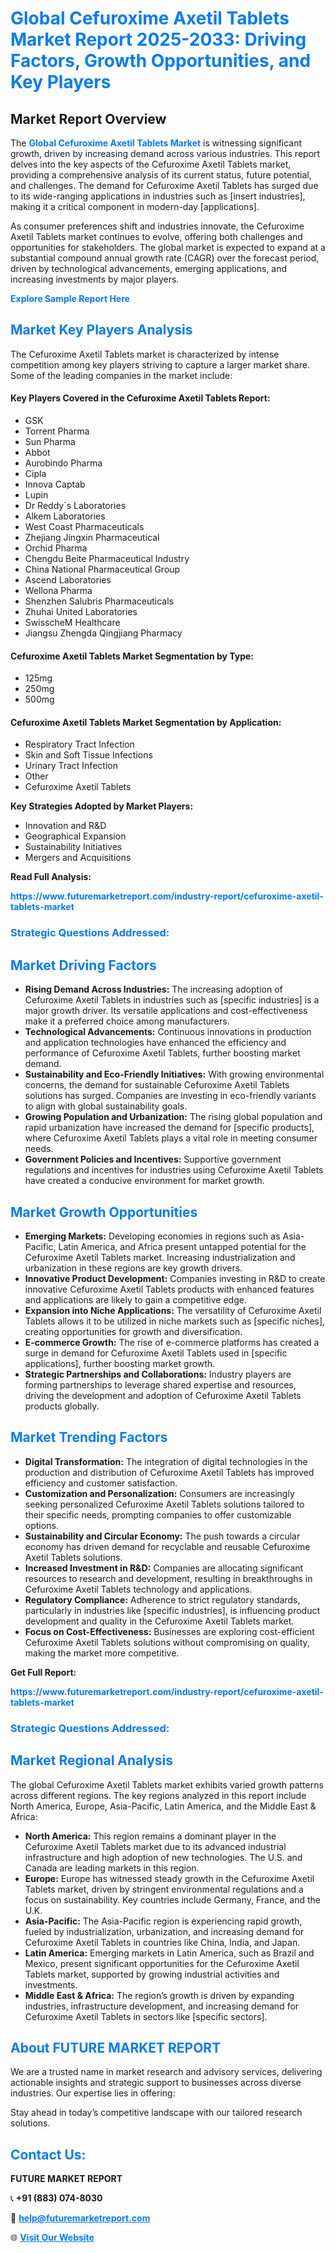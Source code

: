 <h1 style="color: #007BFF;">Global Cefuroxime Axetil Tablets Market Report 2025-2033: Driving Factors, Growth Opportunities, and Key Players</h1>

<section id="overview">
<h2>Market Report Overview</h2>
<p>The <a href="https://www.futuremarketreport.com/industry-report/cefuroxime-axetil-tablets-market" style="color: #007BFF; text-decoration: none;"><strong>Global Cefuroxime Axetil Tablets Market</strong></a> is witnessing significant growth, driven by increasing demand across various industries. This report delves into the key aspects of the Cefuroxime Axetil Tablets market, providing a comprehensive analysis of its current status, future potential, and challenges. The demand for Cefuroxime Axetil Tablets has surged due to its wide-ranging applications in industries such as [insert industries], making it a critical component in modern-day [applications].</p>
<p>As consumer preferences shift and industries innovate, the Cefuroxime Axetil Tablets market continues to evolve, offering both challenges and opportunities for stakeholders. The global market is expected to expand at a substantial compound annual growth rate (CAGR) over the forecast period, driven by technological advancements, emerging applications, and increasing investments by major players.</p>
</section>

<section id="overview">
<p><a href="https://www.futuremarketreport.com/request-sample/reportId=123324" style="color: #007BFF; text-decoration: none;"><strong>Explore Sample Report Here</strong></a></p>
</section>

<section id="key-players">
<h2 style="color: #007BFF;">Market Key Players Analysis</h2>
<p>The Cefuroxime Axetil Tablets market is characterized by intense competition among key players striving to capture a larger market share. Some of the leading companies in the market include:</p>
<h4>Key Players Covered in the Cefuroxime Axetil Tablets Report:</h4>
<ul><li>GSK</li><li>Torrent Pharma</li><li>Sun Pharma</li><li>Abbot</li><li>Aurobindo Pharma</li><li>Cipla</li><li>Innova Captab</li><li>Lupin</li><li>Dr Reddy`s Laboratories</li><li>Alkem Laboratories</li><li>West Coast Pharmaceuticals</li><li>Zhejiang Jingxin Pharmaceutical</li><li>Orchid Pharma</li><li>Chengdu Beite Pharmaceutical Industry</li><li>China National Pharmaceutical Group</li><li>Ascend Laboratories</li><li>Wellona Pharma</li><li>Shenzhen Salubris Pharmaceuticals</li><li>Zhuhai United Laboratories</li><li>SwisscheM Healthcare</li><li>Jiangsu Zhengda Qingjiang Pharmacy</li></ul>
<h4>Cefuroxime Axetil Tablets Market Segmentation by Type:</h4>
<ul><li>125mg</li><li>250mg</li><li>500mg</li></ul>

<h4>Cefuroxime Axetil Tablets Market Segmentation by Application:</h4>
<ul><li>Respiratory Tract Infection</li><li>Skin and Soft Tissue Infections</li><li>Urinary Tract Infection</li><li>Other</li><li>Cefuroxime Axetil Tablets</li></ul>
<p><strong>Key Strategies Adopted by Market Players:</strong></p>
<ul>
<li>Innovation and R&D</li>
<li>Geographical Expansion</li>
<li>Sustainability Initiatives</li>
<li>Mergers and Acquisitions</li>
</ul>
</section>

<section>
<p><strong>Read Full Analysis: </strong></p><a href="https://www.futuremarketreport.com/industry-report/cefuroxime-axetil-tablets-market" style="color: #007BFF; text-decoration: none;"><strong>https://www.futuremarketreport.com/industry-report/cefuroxime-axetil-tablets-market</strong></a>
<h3 style="color: #007BFF;">Strategic Questions Addressed:</h3>
</section>

<section id="driving-factors">
<h2 style="color: #007BFF;">Market Driving Factors</h2>
<ul>
<li><strong>Rising Demand Across Industries:</strong> The increasing adoption of Cefuroxime Axetil Tablets in industries such as [specific industries] is a major growth driver. Its versatile applications and cost-effectiveness make it a preferred choice among manufacturers.</li>
<li><strong>Technological Advancements:</strong> Continuous innovations in production and application technologies have enhanced the efficiency and performance of Cefuroxime Axetil Tablets, further boosting market demand.</li>
<li><strong>Sustainability and Eco-Friendly Initiatives:</strong> With growing environmental concerns, the demand for sustainable Cefuroxime Axetil Tablets solutions has surged. Companies are investing in eco-friendly variants to align with global sustainability goals.</li>
<li><strong>Growing Population and Urbanization:</strong> The rising global population and rapid urbanization have increased the demand for [specific products], where Cefuroxime Axetil Tablets plays a vital role in meeting consumer needs.</li>
<li><strong>Government Policies and Incentives:</strong> Supportive government regulations and incentives for industries using Cefuroxime Axetil Tablets have created a conducive environment for market growth.</li>
</ul>
</section>

<section id="growth-opportunities">
<h2 style="color: #007BFF;">Market Growth Opportunities</h2>
<ul>
<li><strong>Emerging Markets:</strong> Developing economies in regions such as Asia-Pacific, Latin America, and Africa present untapped potential for the Cefuroxime Axetil Tablets market. Increasing industrialization and urbanization in these regions are key growth drivers.</li>
<li><strong>Innovative Product Development:</strong> Companies investing in R&D to create innovative Cefuroxime Axetil Tablets products with enhanced features and applications are likely to gain a competitive edge.</li>
<li><strong>Expansion into Niche Applications:</strong> The versatility of Cefuroxime Axetil Tablets allows it to be utilized in niche markets such as [specific niches], creating opportunities for growth and diversification.</li>
<li><strong>E-commerce Growth:</strong> The rise of e-commerce platforms has created a surge in demand for Cefuroxime Axetil Tablets used in [specific applications], further boosting market growth.</li>
<li><strong>Strategic Partnerships and Collaborations:</strong> Industry players are forming partnerships to leverage shared expertise and resources, driving the development and adoption of Cefuroxime Axetil Tablets products globally.</li>
</ul>
</section>

<section id="trending-factors">
<h2 style="color: #007BFF;">Market Trending Factors</h2>
<ul>
<li><strong>Digital Transformation:</strong> The integration of digital technologies in the production and distribution of Cefuroxime Axetil Tablets has improved efficiency and customer satisfaction.</li>
<li><strong>Customization and Personalization:</strong> Consumers are increasingly seeking personalized Cefuroxime Axetil Tablets solutions tailored to their specific needs, prompting companies to offer customizable options.</li>
<li><strong>Sustainability and Circular Economy:</strong> The push towards a circular economy has driven demand for recyclable and reusable Cefuroxime Axetil Tablets solutions.</li>
<li><strong>Increased Investment in R&D:</strong> Companies are allocating significant resources to research and development, resulting in breakthroughs in Cefuroxime Axetil Tablets technology and applications.</li>
<li><strong>Regulatory Compliance:</strong> Adherence to strict regulatory standards, particularly in industries like [specific industries], is influencing product development and quality in the Cefuroxime Axetil Tablets market.</li>
<li><strong>Focus on Cost-Effectiveness:</strong> Businesses are exploring cost-efficient Cefuroxime Axetil Tablets solutions without compromising on quality, making the market more competitive.</li>
</ul>
</section>

<section>
<p><strong>Get Full Report: </strong></p><a href="https://www.futuremarketreport.com/industry-report/cefuroxime-axetil-tablets-market" style="color: #007BFF; text-decoration: none;"><strong>https://www.futuremarketreport.com/industry-report/cefuroxime-axetil-tablets-market</strong></a>
<h3 style="color: #007BFF;">Strategic Questions Addressed:</h3>
</section>


<section id="regional-analysis">
<h2 style="color: #007BFF;">Market Regional Analysis</h2>
<p>The global Cefuroxime Axetil Tablets market exhibits varied growth patterns across different regions. The key regions analyzed in this report include North America, Europe, Asia-Pacific, Latin America, and the Middle East & Africa:</p>
<ul>
<li><strong>North America:</strong> This region remains a dominant player in the Cefuroxime Axetil Tablets market due to its advanced industrial infrastructure and high adoption of new technologies. The U.S. and Canada are leading markets in this region.</li>
<li><strong>Europe:</strong> Europe has witnessed steady growth in the Cefuroxime Axetil Tablets market, driven by stringent environmental regulations and a focus on sustainability. Key countries include Germany, France, and the U.K.</li>
<li><strong>Asia-Pacific:</strong> The Asia-Pacific region is experiencing rapid growth, fueled by industrialization, urbanization, and increasing demand for Cefuroxime Axetil Tablets in countries like China, India, and Japan.</li>
<li><strong>Latin America:</strong> Emerging markets in Latin America, such as Brazil and Mexico, present significant opportunities for the Cefuroxime Axetil Tablets market, supported by growing industrial activities and investments.</li>
<li><strong>Middle East & Africa:</strong> The region’s growth is driven by expanding industries, infrastructure development, and increasing demand for Cefuroxime Axetil Tablets in sectors like [specific sectors].</li>
</ul>
</section>

<footer>
<h2 style="color: #007BFF;">About FUTURE MARKET REPORT</h2>
<p>We are a trusted name in market research and advisory services, delivering actionable insights and strategic support to businesses across diverse industries. Our expertise lies in offering:</p>

<p>Stay ahead in today’s competitive landscape with our tailored research solutions.</p>

<h2 style="color: #007BFF;">Contact Us:</h2>
<p><strong>FUTURE MARKET REPORT</strong></p>
<p>📞 <strong>+91 (883) 074-8030</strong></p>
<p>📧 <strong><a href="mailto:help@futuremarketreport.com" style="color: #007BFF;">help@futuremarketreport.com</a></strong></p>
<p>🌐 <strong><a href="https://www.futuremarketreport.com/" style="color: #007BFF;">Visit Our Website</a></strong></p>
</footer>